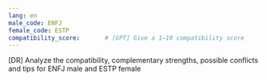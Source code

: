 ```yaml
---
lang: en
male_code: ENFJ
female_code: ESTP
compatibility_score:       # [GPT] Give a 1–10 compatibility score
---
```


[DR] Analyze the compatibility, complementary strengths, possible conflicts and tips for ENFJ male and ESTP female

